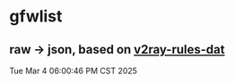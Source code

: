 # gfwlist
## raw -> json, based on [v2ray-rules-dat](https://github.com/Loyalsoldier/v2ray-rules-dat)
Tue Mar  4 06:00:46 PM CST 2025

